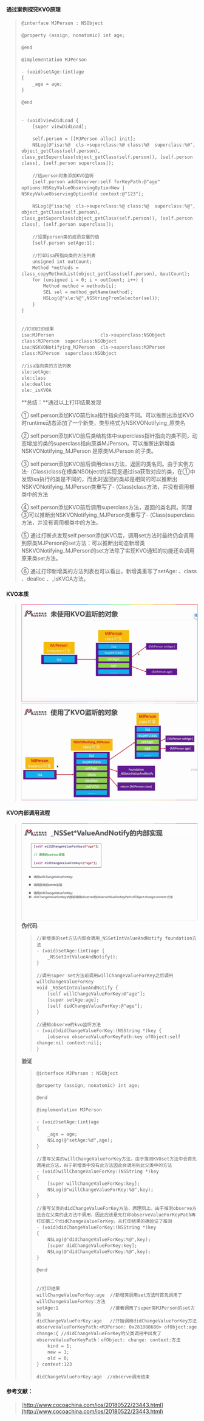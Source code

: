 #### **通过案例探究KVO原理**

> ```
> @interface MJPerson : NSObject
>
> @property (assign, nonatomic) int age;
>
> @end
>
> @implementation MJPerson
>
> - (void)setAge:(int)age
> {
>     _age = age;
> }
>
> @end
>
>
> - (void)viewDidLoad {
>     [super viewDidLoad];
>     
>     self.person = [[MJPerson alloc] init];
>     NSLog(@"isa:%@  cls->superclass:%@ class:%@  superclass:%@", object_getClass(self.person), class_getSuperclass(object_getClass(self.person)), [self.person class], [self.person superclass]);
>     
>     //给person对象添加KVO监听
>     [self.person addObserver:self forKeyPath:@"age" options:NSKeyValueObservingOptionNew | NSKeyValueObservingOptionOld context:@"123"];
>     
>     NSLog(@"isa:%@  cls->superclass:%@ class:%@  superclass:%@", object_getClass(self.person), class_getSuperclass(object_getClass(self.person)), [self.person class], [self.person superclass]);
>     
>     //设置person类的成员变量的值
>     [self.person setAge:1];
>     
>     //打印isa所指向类的方法列表
>     unsigned int outCount;
>     Method *methods = class_copyMethodList(object_getClass(self.person), &outCount);
>     for (unsigned i = 0; i < outCount; i++) {
>         Method method = methods[i];
>         SEL sel = method_getName(method);
>         NSLog(@"sle:%@",NSStringFromSelector(sel));
>     }
> }
>
>
> //打印打印结果
> isa:MJPerson                 cls->superclass:NSObject class:MJPerson  superclass:NSObject
> isa:NSKVONotifying_MJPerson  cls->superclass:MJPerson class:MJPerson  superclass:NSObject
>
> //isa指向类的方法列表
> sle:setAge:
> sle:class
> sle:dealloc
> sle:_isKVOA
> ```
>
> **总结：**通过以上打印结果发现
>
> ① self.person添加KVO前后isa指针指向的类不同。可以推断出添加KVO时runtime动态添加了一个新类，类型格式为NSKVONotifying\_原类名
>
> ② self.person添加KVO前后类结构体中superclass指针指向的类不同，动态增加的类的superclass指向原类MJPerson。可以推断出新增类NSKVONotifying\_MJPerson 是原类MJPerson 的子类。
>
> ③ self.person添加KVO前后调用class方法，返回的类名同。由于实例方法- \(Class\)class在根类NSObject的实现是通过isa获取对应的类，在①中发现isa执行的类是不同的，而此时返回的类却是相同的可以推断出NSKVONotifying\_MJPerson类重写了- \(Class\)class方法，并没有调用根类中的方法
>
> ④ self.person添加KVO前后调用superclass方法，返回的类名同。同理③可以推断出NSKVONotifying\_MJPerson类重写了- \(Class\)superclass方法，并没有调用根类中的方法。
>
> ⑤ 通过打断点发现self.person添加KVO后，调用set方法时最终仍会调用到原类MJPerson的set方法：可以推断出动态新增类NSKVONotifying\_MJPerson的set方法除了实现KVO通知的功能还会调用原来类set方法。
>
> ⑥ 通过打印新增类的方法列表也可以看出，新增类重写了setAge: 、class 、dealloc 、\_isKVOA方法。

#### KVO本质

> ![](/assets/KVO01.png)![](/assets/KVO02.png)

#### KVO内部调用流程

> ![](/assets/KVO03.png)**伪代码**
>
> > ```
> > //新增类的set方法内部会调用_NSSetIntValueAndNotify foundation方法
> > - (void)setAge:(int)age {
> >     _NSSetIntValueAndNotify();
> > }
> >
> > //调用super set方法前调用willChangeValueForKey之后调用willChangeValueForKey
> > void _NSSetIntValueAndNotify {
> >     [self willChangeValueForKey:@"age"];
> >     [super setAge:age];
> >     [self didChangeValueForKey:@"age"];
> > }
> >  
> > //通知observe的kvo监听方法
> > - (void)didChangeValueForKey:(NSString *)key {
> >     [observe observeValueForKeyPath:key ofObject:self change:nil context:nil];
> > }
> > ```
>
> **验证**
>
> > ```
> > @interface MJPerson : NSObject
> >
> > @property (assign, nonatomic) int age;
> >
> > @end
> >
> > @implementation MJPerson
> >
> > - (void)setAge:(int)age
> > {
> >     _age = age;
> >     NSLog(@"setAge:%d",age);
> > }
> >
> > //重写父类的willChangeValueForKey方法，由于推测KVOset方法中会首先调用此方法，由于新增类中没有此方法因此会调用到此父类中的方法
> > - (void)willChangeValueForKey:(NSString *)key
> > {
> >     [super willChangeValueForKey:key];
> >     NSLog(@"willChangeValueForKey:%@",key);
> > }
> >
> > //重写父类的didChangeValueForKey方法，原理同上。由于推测observe方法会在父类的此方法中调用，因此应该是先打印observeValueForKeyPath再打印第二个didChangeValueForKey。从打印结果的确验证了推测
> > - (void)didChangeValueForKey:(NSString *)key
> > {
> >     NSLog(@"didChangeValueForKey:%@",key);
> >     [super didChangeValueForKey:key];
> >     NSLog(@"didChangeValueForKey:%@",key);
> > }
> >
> > @end
> >
> >
> > //打印结果
> > willChangeValueForKey:age  //新增类调用set方法时首先调用了willChangeValueForKey:方法
> > setAge:1                   //接着调用了super类MJPerson的set方法
> > didChangeValueForKey:age   //开始调用didChangeValueForKey方法
> > observeValueForKeyPath:<MJPerson: 0x281088680> ofObject:age change:{ //didChangeValueForKey的父类调用中出发了observeValueForKeyPath：ofObject: change: context:方法
> >     kind = 1;
> >     new = 1;
> >     old = 0;
> > } context:123
> >
> > didChangeValueForKey:age  //observe调用结束
> > ```

#### 

#### 参考文献：

> [http://www.cocoachina.com/ios/20180522/23443.html](http://www.cocoachina.com/ios/20180522/23443.html)



